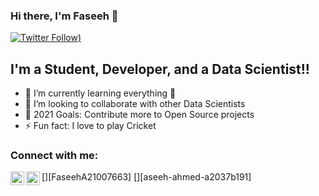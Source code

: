 ### Hi there, I'm Faseeh  👋
[![Twitter Follow](https://img.shields.io/twitter/follow/FaseehA21007663?color=1DA1F2&logo=twitter&style=for-the-badge))](https://twitter.com/FaseehA21007663)

## I'm a Student, Developer, and a Data Scientist!!

- 🌱 I’m currently learning everything 🤣
- 👯 I’m looking to collaborate with other Data Scientists
- 🥅 2021 Goals: Contribute more to Open Source projects
- ⚡ Fun fact: I love to play Cricket 


### Connect with me:

[<img align="left" alt="FaseehA21007663 | Twitter" width="22px" src="https://cdn.jsdelivr.net/npm/simple-icons@v3/icons/twitter.svg" />][FaseehA21007663]
[<img align="left" alt="faseeh-ahmed-a2037b191 | LinkedIn" width="22px" src="https://cdn.jsdelivr.net/npm/simple-icons@v3/icons/linkedin.svg" />][aseeh-ahmed-a2037b191]


<br />

